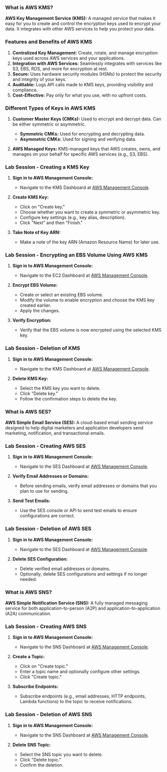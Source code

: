 ### What is AWS KMS?

**AWS Key Management Service (KMS):** A managed service that makes it easy for you to create and control the encryption keys used to encrypt your data. It integrates with other AWS services to help you protect your data.

### Features and Benefits of AWS KMS

1. **Centralized Key Management:** Create, rotate, and manage encryption keys used across AWS services and your applications.
2. **Integration with AWS Services:** Seamlessly integrates with services like S3, EBS, RDS, and more for encryption at rest.
3. **Secure:** Uses hardware security modules (HSMs) to protect the security and integrity of your keys.
4. **Auditable:** Logs API calls made to KMS keys, providing visibility and compliance.
5. **Cost-Effective:** Pay only for what you use, with no upfront costs.

### Different Types of Keys in AWS KMS

1. **Customer Master Keys (CMKs):** Used to encrypt and decrypt data. Can be either symmetric or asymmetric.
   - **Symmetric CMKs:** Used for encrypting and decrypting data.
   - **Asymmetric CMKs:** Used for signing and verifying data.

2. **AWS Managed Keys:** KMS-managed keys that AWS creates, owns, and manages on your behalf for specific AWS services (e.g., S3, EBS).

### Lab Session - Creating a KMS Key

1. **Sign in to AWS Management Console:**
   - Navigate to the KMS Dashboard at [AWS Management Console](https://console.aws.amazon.com/kms/).

2. **Create KMS Key:**
   - Click on "Create key."
   - Choose whether you want to create a symmetric or asymmetric key.
   - Configure key settings (e.g., key alias, description).
   - Click "Next" and then "Finish."

3. **Take Note of Key ARN:**
   - Make a note of the key ARN (Amazon Resource Name) for later use.

### Lab Session - Encrypting an EBS Volume Using AWS KMS

1. **Sign in to AWS Management Console:**
   - Navigate to the EC2 Dashboard at [AWS Management Console](https://console.aws.amazon.com/ec2/).

2. **Encrypt EBS Volume:**
   - Create or select an existing EBS volume.
   - Modify the volume to enable encryption and choose the KMS key created earlier.
   - Apply the changes.

3. **Verify Encryption:**
   - Verify that the EBS volume is now encrypted using the selected KMS key.

### Lab Session - Deletion of KMS

1. **Sign in to AWS Management Console:**
   - Navigate to the KMS Dashboard at [AWS Management Console](https://console.aws.amazon.com/kms/).

2. **Delete KMS Key:**
   - Select the KMS key you want to delete.
   - Click "Delete key."
   - Follow the confirmation steps to delete the key.

### What is AWS SES?

**AWS Simple Email Service (SES):** A cloud-based email sending service designed to help digital marketers and application developers send marketing, notification, and transactional emails.

### Lab Session - Creating AWS SES

1. **Sign in to AWS Management Console:**
   - Navigate to the SES Dashboard at [AWS Management Console](https://console.aws.amazon.com/ses/).

2. **Verify Email Addresses or Domains:**
   - Before sending emails, verify email addresses or domains that you plan to use for sending.

3. **Send Test Emails:**
   - Use the SES console or API to send test emails to ensure configurations are correct.

### Lab Session - Deletion of AWS SES

1. **Sign in to AWS Management Console:**
   - Navigate to the SES Dashboard at [AWS Management Console](https://console.aws.amazon.com/ses/).

2. **Delete SES Configuration:**
   - Delete verified email addresses or domains.
   - Optionally, delete SES configurations and settings if no longer needed.

### What is AWS SNS?

**AWS Simple Notification Service (SNS):** A fully managed messaging service for both application-to-person (A2P) and application-to-application (A2A) communication.

### Lab Session - Creating AWS SNS

1. **Sign in to AWS Management Console:**
   - Navigate to the SNS Dashboard at [AWS Management Console](https://console.aws.amazon.com/sns/).

2. **Create a Topic:**
   - Click on "Create topic."
   - Enter a topic name and optionally configure other settings.
   - Click "Create topic."

3. **Subscribe Endpoints:**
   - Subscribe endpoints (e.g., email addresses, HTTP endpoints, Lambda functions) to the topic to receive notifications.

### Lab Session - Deletion of AWS SNS

1. **Sign in to AWS Management Console:**
   - Navigate to the SNS Dashboard at [AWS Management Console](https://console.aws.amazon.com/sns/).

2. **Delete SNS Topic:**
   - Select the SNS topic you want to delete.
   - Click "Delete topic."
   - Confirm the deletion.
